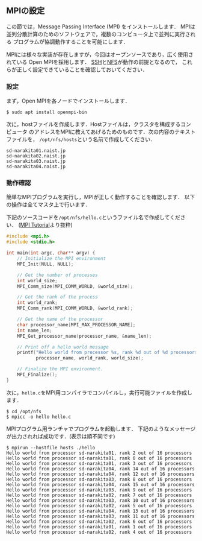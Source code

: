 ## MPIの設定

この節では，Message Passing Interface (MPI) をインストールします．
MPIは並列分散計算のためのソフトウェアで，複数のコンピュータ上で並列に実行される
プログラムが協調動作することを可能にします．

MPIには様々な実装が存在しますが，今回はオープンソースであり，広く使用されている Open MPIを採用します．
[SSH](./ch_2_2.html)と[NFS](./ch_2_3.html)が動作の前提となるので，
これらが正しく設定できていることを確認しておいてください．

### 設定

まず，Open MPIを各ノードでインストールします．

```text
$ sudo apt install openmpi-bin
```

次に，hostファイルを作成します．Hostファイルは，クラスタを構成するコンピュータ
のアドレスをMPIに教えてあげるためのものです．次の内容のテキストファイルを，
`/opt/nfs/hosts`という名前で作成してください．

```text
sd-narakita01.naist.jp
sd-narakita02.naist.jp
sd-narakita03.naist.jp
sd-narakita04.naist.jp
```

### 動作確認

簡単なMPIプログラムを実行し，MPIが正しく動作することを確認します．
以下の操作は全てマスタ上で行います．

下記のソースコードを`/opt/nfs/hello.c`というファイル名で作成してください．
([MPI Tutorial](https://mpitutorial.com/tutorials/mpi-hello-world/)より抜粋)

```c
#include <mpi.h>
#include <stdio.h>

int main(int argc, char** argv) {
    // Initialize the MPI environment
    MPI_Init(NULL, NULL);

    // Get the number of processes
    int world_size;
    MPI_Comm_size(MPI_COMM_WORLD, &world_size);

    // Get the rank of the process
    int world_rank;
    MPI_Comm_rank(MPI_COMM_WORLD, &world_rank);

    // Get the name of the processor
    char processor_name[MPI_MAX_PROCESSOR_NAME];
    int name_len;
    MPI_Get_processor_name(processor_name, &name_len);

    // Print off a hello world message
    printf("Hello world from processor %s, rank %d out of %d processors\n",
           processor_name, world_rank, world_size);

    // Finalize the MPI environment.
    MPI_Finalize();
}
```

次に，`hello.c`をMPI用コンパイラでコンパイルし，実行可能ファイルを作成します．

```text
$ cd /opt/nfs
$ mpicc -o hello hello.c
```

MPIプログラム用ランチャでプログラムを起動します．
下記のようなメッセージが出力されれば成功です．(表示は順不同です)

```text
$ mpirun --hostfile hosts ./hello
Hello world from processor sd-narakita01, rank 2 out of 16 processors
Hello world from processor sd-narakita01, rank 0 out of 16 processors
Hello world from processor sd-narakita01, rank 3 out of 16 processors
Hello world from processor sd-narakita04, rank 14 out of 16 processors
Hello world from processor sd-narakita04, rank 12 out of 16 processors
Hello world from processor sd-narakita03, rank 8 out of 16 processors
Hello world from processor sd-narakita04, rank 15 out of 16 processors
Hello world from processor sd-narakita03, rank 9 out of 16 processors
Hello world from processor sd-narakita02, rank 7 out of 16 processors
Hello world from processor sd-narakita03, rank 10 out of 16 processors
Hello world from processor sd-narakita02, rank 5 out of 16 processors
Hello world from processor sd-narakita04, rank 13 out of 16 processors
Hello world from processor sd-narakita03, rank 11 out of 16 processors
Hello world from processor sd-narakita02, rank 6 out of 16 processors
Hello world from processor sd-narakita01, rank 1 out of 16 processors
Hello world from processor sd-narakita02, rank 4 out of 16 processors
```
